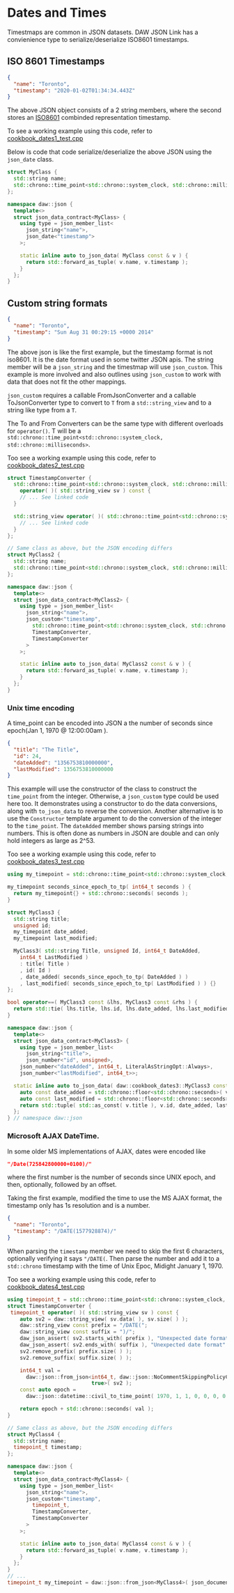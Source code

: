# Dates and Times

Timestmaps are common in JSON datasets. DAW JSON Link has a convienience type to serialize/deserialize ISO8601 timestamps.

## ISO 8601 Timestamps

```json
{
  "name": "Toronto",
  "timestamp": "2020-01-02T01:34:34.443Z"
}
```

The above JSON object consists of a 2 string members, where the second stores an [ISO8601](https://en.wikipedia.org/wiki/ISO_8601#Combined_date_and_time_representations) combinded representation timestamp.

To see a working example using this code, refer to [cookbook_dates1_test.cpp](../../tests/src/cookbook_dates1_test.cpp)

Below is code that code serialize/deserialize the above JSON using the `json_date` class.

```c++
struct MyClass {
  std::string name;
  std::chrono::time_point<std::chrono::system_clock, std::chrono::milliseconds> timestamp;
};

namespace daw::json {
  template<>
  struct json_data_contract<MyClass> {
    using type = json_member_list<
      json_string<"name">,
      json_date<"timestamp">
    >;

    static inline auto to_json_data( MyClass const & v ) {
      return std::forward_as_tuple( v.name, v.timestamp );
    }   
  };
}
```

## Custom string formats

```json
{
  "name": "Toronto",
  "timestamp": "Sun Aug 31 00:29:15 +0000 2014"
}
```

The above json is like the first example, but the timestamp format is not iso8601. It is the date format used in some twitter JSON apis. The string member will be a `json_string` and the timestmap will use `json_custom`. This example is more involved and also outlines using `json_custom` to work with data that does not fit the other mappings.

`json_custom` requires a callable FromJsonConverter and a callable ToJsonConverter type to convert to `T` from a `std::string_view` and to a string like type from a `T`.

The To and From Converters can be the same type with different overloads for `operator()`. T will be a `std::chrono::time_point<std::chrono::system_clock, std::chrono::milliseconds>`.

Too see a working example using this code, refer to [cookbook_dates2_test.cpp](../../tests/src/cookbook_dates2_test.cpp)

```c++
struct TimestampConverter {
  std::chrono::time_point<std::chrono::system_clock, std::chrono::milliseconds>
    operator( )( std::string_view sv ) const {
    // ... See linked code
  }

  std::string_view operator( )( std::chrono::time_point<std::chrono::system_clock, std::chrono::milliseconds> tp ) const {
    // ... See linked code
  }
};

// Same class as above, but the JSON encoding differs
struct MyClass2 {
  std::string name;
  std::chrono::time_point<std::chrono::system_clock, std::chrono::milliseconds> timestamp;
};

namespace daw::json {
  template<>
  struct json_data_contract<MyClass2> {
    using type = json_member_list<
      json_string<"name">,
      json_custom<"timestamp", 
        std::chrono::time_point<std::chrono::system_clock, std::chrono::milliseconds>, 
        TimestampConverter, 
        TimestampConverter
      >
    >;

    static inline auto to_json_data( MyClass2 const & v ) {
      return std::forward_as_tuple( v.name, v.timestamp );
    }   
  };
}
```

### Unix time encoding

A time_point can be encoded into JSON a the number of seconds since epoch(Jan 1, 1970 @ 12:00:00am ).

```json
{
  "title": "The Title",
  "id": 24,
  "dateAdded": "1356753810000000",
  "lastModified": 1356753810000000
}
```

This example will use the constructor of the class to construct the `time_point` from the integer. Otherwise, a `json_custom` type could be used here too. It demonstrates using a constructor to do the data conversions, along with `to_json_data` to reverse the conversion. Another alternative is to use the `Constructor` template argument to do the conversion of the integer to the `time_point`. The `dateAdded` member shows parsing strings into numbers. This is often done as numbers in JSON are double and can only hold integers as large as 2^53.

Too see a working example using this code, refer to [cookbook_dates3_test.cpp](../../tests/src/cookbook_dates3_test.cpp)

```c++
using my_timepoint = std::chrono::time_point<std::chrono::system_clock, std::chrono::milliseconds>;

my_timepoint seconds_since_epoch_to_tp( int64_t seconds ) {
  return my_timepoint{} + std::chrono::seconds( seconds );
}

struct MyClass3 {
  std::string title;
  unsigned id;
  my_timepoint date_added;
  my_timepoint last_modified;

  MyClass3( std::string Title, unsigned Id, int64_t DateAdded,
    int64_t LastModified )
    : title( Title )
    , id( Id )
    , date_added( seconds_since_epoch_to_tp( DateAdded ) )
    , last_modified( seconds_since_epoch_to_tp( LastModified ) ) {}
};

bool operator==( MyClass3 const &lhs, MyClass3 const &rhs ) {
  return std::tie( lhs.title, lhs.id, lhs.date_added, lhs.last_modified ) == std::tie( rhs.title, rhs.id, rhs.date_added, rhs.last_modified );
}

namespace daw::json {
  template<>
  struct json_data_contract<MyClass3> {
    using type = json_member_list<
      json_string<"title">, 
      json_number<"id", unsigned>,
    json_number<"dateAdded", int64_t, LiteralAsStringOpt::Always>,
    json_number<"lastModified", int64_t>>;

  static inline auto to_json_data( daw::cookbook_dates3::MyClass3 const &v ) {
    auto const date_added = std::chrono::floor<std::chrono::seconds>( v.date_added ).time_since_epoch( ).count( );
    auto const last_modified = std::chrono::floor<std::chrono::seconds>( v.last_modified ).time_since_epoch( ).count( );
    return std::tuple( std::as_const( v.title ), v.id, date_added, last_modified );
  };
} // namespace daw::json
```

### Microsoft AJAX DateTime.

In some older MS implementations of AJAX, dates were encoded like

```json
"/Date(725842800000+0100)/"
```

where the first number is the number of seconds since UNIX epoch, and then, optionally, followed by an offset.

Taking the first example, modified the time to use the MS AJAX format, the timestamp only has 1s resolution and is a number.

```json
{
  "name": "Toronto",
  "timestamp": "/DATE(1577928874)/"
}
```

When parsing the `timestamp` member we need to skip the first 6 characters, optionally verifying it says `"/DATE(`. Then parse the number and add it to a `std::chrono` timestamp with the time of Unix Epoc, Midight January 1, 1970.

Too see a working example using this code, refer to [cookbook_dates4_test.cpp](../../tests/src/cookbook_dates4_test.cpp)

```c++
using timepoint_t = std::chrono::time_point<std::chrono::system_clock, std::chrono::milliseconds>;
struct TimestampConverter {
 timepoint_t operator( )( std::string_view sv ) const {
    auto sv2 = daw::string_view( sv.data( ), sv.size( ) );
    daw::string_view const prefix = "/DATE(";
    daw::string_view const suffix = ")/";
    daw_json_assert( sv2.starts_with( prefix ), "Unexpected date format" );
    daw_json_assert( sv2.ends_with( suffix ), "Unexpected date format" );
    sv2.remove_prefix( prefix.size( ) );
    sv2.remove_suffix( suffix.size( ) );

    int64_t val =
      daw::json::from_json<int64_t, daw::json::NoCommentSkippingPolicyChecked,
                           true>( sv2 );
    const auto epoch =
      daw::json::datetime::civil_to_time_point( 1970, 1, 1, 0, 0, 0, 0 );

    return epoch + std::chrono::seconds( val );
}

// Same class as above, but the JSON encoding differs
struct MyClass4 {
  std::string name;
  timepoint_t timestamp;
};

namespace daw::json {
  template<>
  struct json_data_contract<MyClass4> {
    using type = json_member_list<
      json_string<"name">,
      json_custom<"timestamp", 
        timepoint_t, 
        TimestampConverter, 
        TimestampConverter
      >
    >;

    static inline auto to_json_data( MyClass4 const & v ) {
      return std::forward_as_tuple( v.name, v.timestamp );
    }   
  };
}
// ...
timepoint_t my_timepoint = daw::json::from_json<MyClass4>( json_document );
```

